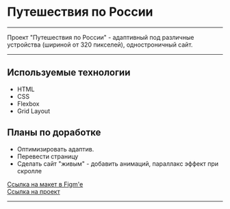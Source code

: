 # Путешествия по России

---

Проект "Путешествия по России" - адаптивный под различные устройства (шириной от 320 пикселей), одностроничный сайт.

---

## Используемые технологии
* HTML
* CSS
* Flexbox
* Grid Layout

## Планы по доработке
* Оптимизировать адаптив.
* Перевести страницу
* Сделать сайт "живым" - добавить анимаций, параллакс эффект при скролле

[Ссылка на макет в Figm'e](https://www.figma.com/file/5S2WSbEFL6awjVWJ0NWL8Q/Sprint-3_-Russia-_-desktop-mobile?node-id=28503%3A0)
<br />
[Ссылка на проект](https://a-lektor.github.io/russian-travel/index.html)

---
